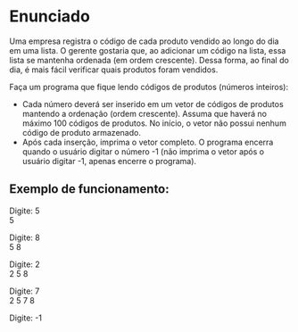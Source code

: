 # Enunciado

Uma empresa registra o código de cada produto vendido ao longo do dia em uma lista. O gerente gostaria que, ao adicionar um código na lista, essa lista se mantenha ordenada (em ordem crescente). Dessa forma, ao final do dia, é mais fácil verificar quais produtos foram vendidos.

Faça um programa que fique lendo códigos de produtos (números inteiros):

- Cada número deverá ser inserido em um vetor de códigos de produtos mantendo a ordenação (ordem crescente). Assuma que haverá no máximo 100 códigos de produtos. No início, o vetor não possui nenhum código de produto armazenado.
- Após cada inserção, imprima o vetor completo. O programa encerra quando o usuário digitar o número -1 (não imprima o vetor após o usuário digitar -1, apenas encerre o programa).

## Exemplo de funcionamento:

Digite: 5<br>
5

Digite: 8<br>
5 8

Digite: 2<br>
2 5 8

Digite: 7<br>
2 5 7 8

Digite: -1<br>
